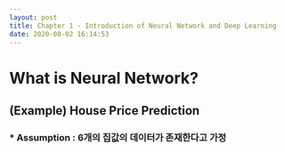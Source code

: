 ```yaml
---
layout: post
title: Chapter 1 - Introduction of Neural Network and Deep Learning
date: 2020-08-02 16:14:53
---
```


# What is Neural Network?
## (Example) House Price Prediction
### * Assumption : 6개의 집값의 데이터가 존재한다고 가정
